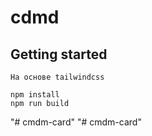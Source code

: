 # cdmd

## Getting started

```
На основе tailwindcss

npm install
npm run build
```
"# cmdm-card" 
"# cmdm-card" 
